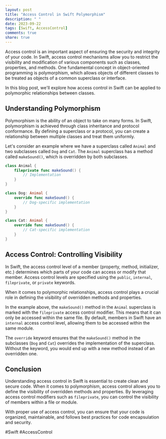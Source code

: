 ```yaml
---
layout: post
title: "Access Control in Swift Polymorphism"
description: " "
date: 2023-09-22
tags: [Swift, AccessControl]
comments: true
share: true
---
```


Access control is an important aspect of ensuring the security and integrity of your code. In Swift, access control mechanisms allow you to restrict the visibility and modification of various components such as classes, properties, and methods. One fundamental concept in object-oriented programming is polymorphism, which allows objects of different classes to be treated as objects of a common superclass or interface.

In this blog post, we'll explore how access control in Swift can be applied to polymorphic relationships between classes.

## Understanding Polymorphism

Polymorphism is the ability of an object to take on many forms. In Swift, polymorphism is achieved through class inheritance and protocol conformance. By defining a superclass or a protocol, you can create a relationship between multiple classes and treat them uniformly.

Let's consider an example where we have a superclass called `Animal` and two subclasses called `Dog` and `Cat`. The `Animal` superclass has a method called `makeSound()`, which is overridden by both subclasses.

```swift
class Animal {
    fileprivate func makeSound() {
        // Implementation
    }
}

class Dog: Animal {
    override func makeSound() {
        // Dog-specific implementation
    }
}

class Cat: Animal {
    override func makeSound() {
        // Cat-specific implementation
    }
}
```

## Access Control: Controlling Visibility

In Swift, the access control level of a member (property, method, initializer, etc.) determines which parts of your code can access or modify that member. Access control levels are specified using the `public`, `internal`, `fileprivate`, or `private` keywords.

When it comes to polymorphic relationships, access control plays a crucial role in defining the visibility of overridden methods and properties.

In the example above, the `makeSound()` method in the `Animal` superclass is marked with the `fileprivate` access control modifier. This means that it can only be accessed within the same file. By default, members in Swift have an `internal` access control level, allowing them to be accessed within the same module.

The `override` keyword ensures that the `makeSound()` method in the subclasses (`Dog` and `Cat`) overrides the implementation of the superclass. Without the keyword, you would end up with a new method instead of an overridden one.

## Conclusion

Understanding access control in Swift is essential to create clean and secure code. When it comes to polymorphism, access control allows you to define the visibility of overridden methods and properties. By leveraging access control modifiers such as `fileprivate`, you can control the visibility of members within a file or module.

With proper use of access control, you can ensure that your code is organized, maintainable, and follows best practices for code encapsulation and security.

#Swift #AccessControl